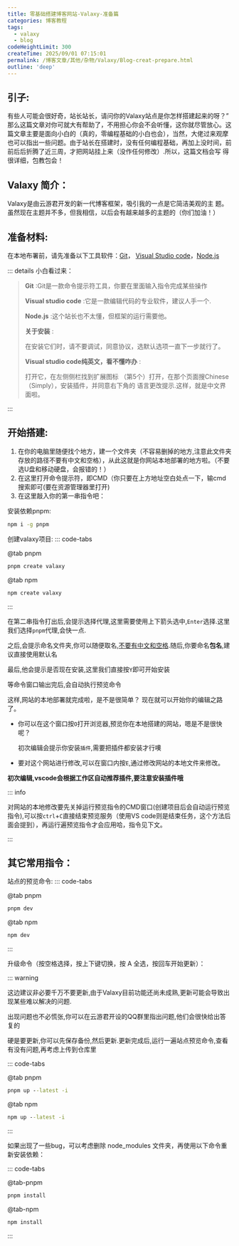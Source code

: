 ```yaml
---
title: 零基础搭建博客网站-Valaxy-准备篇
categories: 博客教程
tags:
  - valaxy
  - blog
codeHeightLimit: 300
createTime: 2025/09/01 07:15:01
permalink: /博客文章/其他/杂物/Valaxy/Blog-creat-prepare.html
outline: 'deep'
---
```


## 引子:

 有些人可能会很好奇，站长站长，请问你的Valaxy站点是你怎样搭建起来的呀？” 那么这篇文章对你可就大有帮助了，不用担心你会不会听懂，这你就尽管放心。这篇文章主要是面向小白的（真的，零编程基础的小白也会），当然，大佬过来观摩也可以指出一些问题。由于站长在搭建时，没有任何编程基础，再加上没时间，前前后后折腾了近三周，才把网站挂上来（没作任何修改）.所以，这篇文档会写 得很详细，包教包会！



##  Valaxy 简介：

 Valaxy是由云游君开发的新一代博客框架，吸引我的一点是它简洁美观的主 题。虽然现在主题并不多，但我相信，以后会有越来越多的主题的（你们加油！）

 

## 准备材料:

 在本地布署前，请先准备以下工具软件：[Git](https://registry.npmmirror.com/binary.html?path=git-for-windows/)， [Visual Studio code](https://code.visualstudio.com/)，[Node.js](https://nodejs.org/en/download/) 

::: details 小白看过来：

> **Git** :Git是一款命令提示符工具，你要在里面输入指令完成某些操作
> 
> **Visual studio code** :它是一款编辑代码的专业软件，建议人手一个.
> 
> **Node.js** :这个站长也不太懂，但框架的运行需要他。 
> 
> **关于安装** :
> 
> 在安装它们时，请不要调试，同意协议，选默认选项一直下一步就行了。
> 
> **Visual studio code纯英文，看不懂咋办** :
> 
> 打开它，在左侧侧栏找到扩展图标 （第5个）打开，在那个页面搜Chinese（Simply），安装插件，并同意右下角的 语言更改提示.这样，就是中文界面啦。

:::

## 开始搭建:

1.  在你的电脑里随便找个地方，建一个文件夹（不容易删掉的地方,注意此文件夹存放的路径不要有中文和空格），从此这就是你网站本地部署的地方啦。（不要选U盘和移动硬盘，会报错的！） 
2. 在这里打开命令提示符，即CMD（你只要在上方地址空白处点一下，输cmd搜索即可(要在资源管理器里打开)
3. 在这里敲入你的第一串指令吧：

安装依赖pnpm:

``` cmd
npm i -g pnpm
```

创建valaxy项目:
::: code-tabs

@tab pnpm
``` cmd
pnpm create valaxy
```

@tab npm
``` cmd 
npm create valaxy
```
:::

在第二串指令打出后,会提示选择代理,这里需要使用上下箭头选中,`Enter`选择.这里我们选择`pnpm`代理,会快一点.

之后,会提示命名文件夹,你可以随便取名,<u>不要有中文和空格</u>.随后,你要命名**包名**,建议直接使用默认名

最后,他会提示是否现在安装,这里我们直接按`Y`即可开始安装

等命令窗口输出完后,会自动执行预览命令

 这样,网站的本地部署就完成啦，是不是很简单？ 现在就可以开始你的编辑之路了。

- 你可以在这个窗口按`O`打开浏览器,预览你在本地搭建的网站，嗯是不是很快呢？

  初次编辑会提示你安装`插件`,需要把插件都安装才行噢

- 要对这个网站进行修改,可以在窗口内按`E`,通过修改网站的本地文件来修改。 

**初次编辑,vscode会根据工作区自动推荐插件,要注意安装插件哦**

::: info

对网站的本地修改要先关掉运行预览指令的CMD窗口(创建项目后会自动运行预览指令),可以按`ctrl`+`C`直接结束预览服务（使用VS code则是结束任务，这个方法后面会提到），再运行遍预览指令才会应用哈，指令见下文。 

:::

## 其它常用指令：

站点的预览命令:
::: code-tabs

@tab pnpm
``` cmd 
pnpm dev
```

@tab npm
``` cmd 
npm dev
```
:::

升级命令（按空格选择，按上下键切换，按 A 全选，按回车开始更新）：

::: warning

这边建议非必要千万不要更新,由于Valaxy目前功能还尚未成熟,更新可能会导致出现某些难以解决的问题.

出现问题也不必慌张,你可以在云游君开设的QQ群里指出问题,他们会很快给出答复的

硬是要更新,你可以先保存备份,然后更新.更新完成后,运行一遍站点预览命令,查看有没有问题,再考虑上传到仓库里

::: code-tabs

@tab pnpm
``` cmd 
pnpm up --latest -i
```

@tab npm
``` cmd 
npm up --latest -i
```
:::

如果出现了一些bug，可以考虑删除 node_modules 文件夹，再使用以下命令重新安装依赖：

::: code-tabs

@tab-pnpm
``` cmd 
pnpm install
```

@tab-npm
``` cmd 
npm install
```
:::
